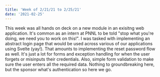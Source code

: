 ```yaml
---
title: 'Week of 2/21/21 to 2/25/21'
date: '2021-02-25'
---
```


This week was all hands on deck on a new module in an exisitng web application. It's common as an intern at PNNL to be told "stop what you're doing, we need you to work on this!". I was tasked with implementing an abstract login page that would be used across various of our applications using Svelte (yay!). That amounts to implementing the reset password flow as well. It's just a lot for forms and exception handling for when the user forgets or misinputs their credentials. Also, simple form validation to make sure the user enters all the required data. Nothing to groundbreaking here, but the sponsor what's authentication so here we go.
